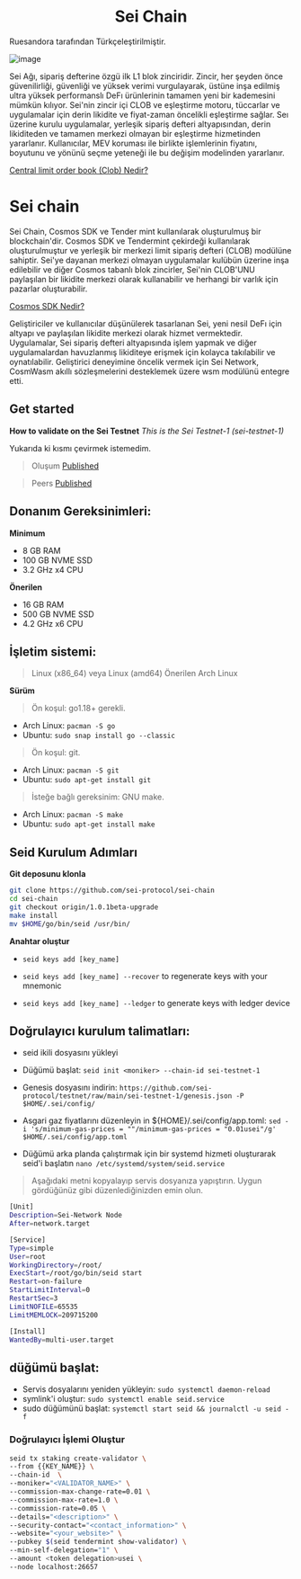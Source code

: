 <h1 align="center">Sei Chain</h1>

Ruesandora tarafından Türkçeleştirilmiştir.

![image](https://user-images.githubusercontent.com/101149671/172205075-389cfada-4e27-4c83-b2c8-0311b79868fa.png)

Sei Ağı, sipariş defterine özgü ilk L1 blok zinciridir. Zincir, her şeyden önce güvenilirliği, güvenliği ve yüksek verimi vurgulayarak, üstüne inşa edilmiş ultra yüksek performanslı DeFı ürünlerinin tamamen yeni bir kademesini mümkün kılıyor. Sei'nin zincir içi CLOB ve eşleştirme motoru, tüccarlar ve uygulamalar için derin likidite ve fiyat-zaman öncelikli eşleştirme sağlar. Seı üzerine kurulu uygulamalar, yerleşik sipariş defteri altyapısından, derin likiditeden ve tamamen merkezi olmayan bir eşleştirme hizmetinden yararlanır. Kullanıcılar, MEV koruması ile birlikte işlemlerinin fiyatını, boyutunu ve yönünü seçme yeteneği ile bu değişim modelinden yararlanır.

[Central limit order book (Clob) Nedir?](https://www.risk.net/definition/central-limit-order-book-clob)

# Sei chain

Sei Chain, Cosmos SDK ve Tender mint kullanılarak oluşturulmuş bir blockchain'dir. Cosmos SDK ve Tendermint çekirdeği kullanılarak oluşturulmuştur ve yerleşik bir merkezi limit sipariş defteri (CLOB) modülüne sahiptir. Sei'ye dayanan merkezi olmayan uygulamalar kulübün üzerine inşa edilebilir ve diğer Cosmos tabanlı blok zincirler, Sei'nin CLOB'UNU paylaşılan bir likidite merkezi olarak kullanabilir ve herhangi bir varlık için pazarlar oluşturabilir.

[Cosmos SDK Nedir?](https://github.com/ruesandora/Cosmos-SDK-TR)

Geliştiriciler ve kullanıcılar düşünülerek tasarlanan Sei, yeni nesil DeFı için altyapı ve paylaşılan likidite merkezi olarak hizmet vermektedir. Uygulamalar, Sei sipariş defteri altyapısında işlem yapmak ve diğer uygulamalardan havuzlanmış likiditeye erişmek için kolayca takılabilir ve oynatılabilir. Geliştirici deneyimine öncelik vermek için Sei Network, CosmWasm akıllı sözleşmelerini desteklemek üzere wsm modülünü entegre etti.

## Get started
**How to validate on the Sei Testnet**
*This is the Sei Testnet-1 (sei-testnet-1)*

Yukarıda ki kısmı çevirmek istemedim.

> Oluşum [Published](https://github.com/sei-protocol/testnet/blob/main/sei-testnet-1/genesis.json)

> Peers [Published](https://github.com/sei-protocol/testnet/blob/main/sei-testnet-1/addrbook.json)

## Donanım Gereksinimleri:
**Minimum**
* 8 GB RAM
* 100 GB NVME SSD
* 3.2 GHz x4 CPU

**Önerilen**
* 16 GB RAM
* 500 GB NVME SSD
* 4.2 GHz x6 CPU 

## İşletim sistemi:

> Linux (x86_64) veya Linux (amd64) Önerilen Arch Linux

**Sürüm**
> Ön koşul: go1.18+ gerekli.
* Arch Linux: `pacman -S go`
* Ubuntu: `sudo snap install go --classic`

> Ön koşul: git. 
* Arch Linux: `pacman -S git`
* Ubuntu: `sudo apt-get install git`

> İsteğe bağlı gereksinim: GNU make. 
* Arch Linux: `pacman -S make`
* Ubuntu: `sudo apt-get install make`

## Seid Kurulum Adımları

**Git deposunu klonla**

```bash
git clone https://github.com/sei-protocol/sei-chain
cd sei-chain
git checkout origin/1.0.1beta-upgrade
make install
mv $HOME/go/bin/seid /usr/bin/
```
**Anahtar oluştur**

* `seid keys add [key_name]`

* `seid keys add [key_name] --recover` to regenerate keys with your mnemonic

* `seid keys add [key_name] --ledger` to generate keys with ledger device

## Doğrulayıcı kurulum talimatları:

* seid ikili dosyasını yükleyi

* Düğümü başlat: `seid init <moniker> --chain-id sei-testnet-1`

* Genesis dosyasını indirin: `https://github.com/sei-protocol/testnet/raw/main/sei-testnet-1/genesis.json -P $HOME/.sei/config/`
 
* Asgari gaz fiyatlarını düzenleyin in ${HOME}/.sei/config/app.toml: `sed -i 's/minimum-gas-prices = ""/minimum-gas-prices = "0.01usei"/g' $HOME/.sei/config/app.toml`

* Düğümü arka planda çalıştırmak için bir systemd hizmeti oluşturarak seid'i başlatın
`nano /etc/systemd/system/seid.service`
> Aşağıdaki metni kopyalayıp servis dosyanıza yapıştırın. Uygun gördüğünüz gibi düzenlediğinizden emin olun.

```bash
[Unit]
Description=Sei-Network Node
After=network.target

[Service]
Type=simple
User=root
WorkingDirectory=/root/
ExecStart=/root/go/bin/seid start
Restart=on-failure
StartLimitInterval=0
RestartSec=3
LimitNOFILE=65535
LimitMEMLOCK=209715200

[Install]
WantedBy=multi-user.target
```
## düğümü başlat:
* Servis dosyalarını yeniden yükleyin: `sudo systemctl daemon-reload` 
* symlink'i oluştur: `sudo systemctl enable seid.service` 
* sudo düğümünü başlat: `systemctl start seid && journalctl -u seid -f`

### Doğrulayıcı İşlemi Oluştur
```bash
seid tx staking create-validator \
--from {{KEY_NAME}} \
--chain-id  \
--moniker="<VALIDATOR_NAME>" \
--commission-max-change-rate=0.01 \
--commission-max-rate=1.0 \
--commission-rate=0.05 \
--details="<description>" \
--security-contact="<contact_information>" \
--website="<your_website>" \
--pubkey $(seid tendermint show-validator) \
--min-self-delegation="1" \
--amount <token delegation>usei \
--node localhost:26657
```
